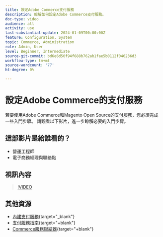 ```yaml
---
title: 設定Adobe Commerce支付服務
description: 瞭解如何設定Adobe Commerce支付服務。
doc-type: video
audience: all
activity: use
last-substantial-update: 2024-01-09T00:00:00Z
feature: Configuration, System
topic: Commerce, Administration
role: Admin, User
level: Beginner, Intermediate
source-git-commit: bd6e6d50f94f688b762ab1fae5b0112f046236d3
workflow-type: tm+mt
source-wordcount: '77'
ht-degree: 0%

---
```


# 設定Adobe Commerce的支付服務

若要使用Adobe Commerce和Magento Open Source的支付服務，您必須完成一些入門步驟。 請觀看以下影片，進一步瞭解必要的入門步驟。

## 這部影片是給誰看的？

- 營運工程師
- 電子商務經理與聯絡點

## 視訊內容

>[!VIDEO](https://video.tv.adobe.com/v/3425957?learn=on)

## 其他資源

- [內建支付服務](https://experienceleague.adobe.com/docs/commerce-merchant-services/payment-services/get-started/onboard.html){target="_blank"}
- [支付服務指南](https://experienceleague.adobe.com/docs/commerce-merchant-services/payment-services/guide-overview.html){target="+blank"}
- [Commerce服務聯結器](https://experienceleague.adobe.com/docs/commerce-merchant-services/user-guides/integration-services/saas.html){target="+blank"}
